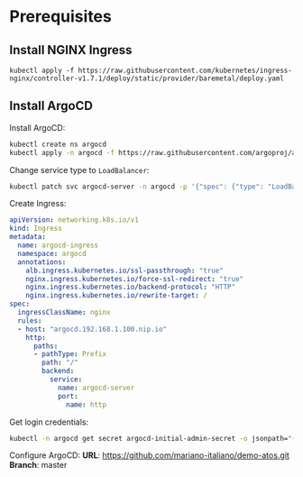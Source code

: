 # Prerequisites

## Install NGINX Ingress

```
kubectl apply -f https://raw.githubusercontent.com/kubernetes/ingress-nginx/controller-v1.7.1/deploy/static/provider/baremetal/deploy.yaml
```

## Install ArgoCD

Install ArgoCD:
```sh
kubectl create ns argocd
kubectl apply -n argocd -f https://raw.githubusercontent.com/argoproj/argo-cd/stable/manifests/install.yaml
```

Change service type to `LoadBalancer`:
```sh
kubectl patch svc argocd-server -n argocd -p '{"spec": {"type": "LoadBalancer", "externalIPs":["192.168.1.100"]}}'
```

Create Ingress:
```yaml
apiVersion: networking.k8s.io/v1
kind: Ingress
metadata:
  name: argocd-ingress
  namespace: argocd
  annotations:
    alb.ingress.kubernetes.io/ssl-passthrough: "true"
    nginx.ingress.kubernetes.io/force-ssl-redirect: "true"
    nginx.ingress.kubernetes.io/backend-protocol: "HTTP"
    nginx.ingress.kubernetes.io/rewrite-target: /
spec:
  ingressClassName: nginx
  rules:
  - host: "argocd.192.168.1.100.nip.io"
    http:
      paths:
      - pathType: Prefix
        path: "/"
        backend:
          service:
            name: argocd-server
            port:
              name: http
```

Get login credentials:
```sh
kubectl -n argocd get secret argocd-initial-admin-secret -o jsonpath="{.data.password}" | base64 -d && echo
```

Configure ArgoCD: 
**URL**: https://github.com/mariano-italiano/demo-atos.git
**Branch**: master
